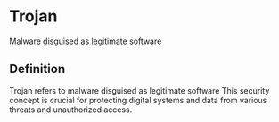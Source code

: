 # Trojan

Malware disguised as legitimate software

## Definition
Trojan refers to malware disguised as legitimate software This security concept is crucial for protecting digital systems and data from various threats and unauthorized access.
